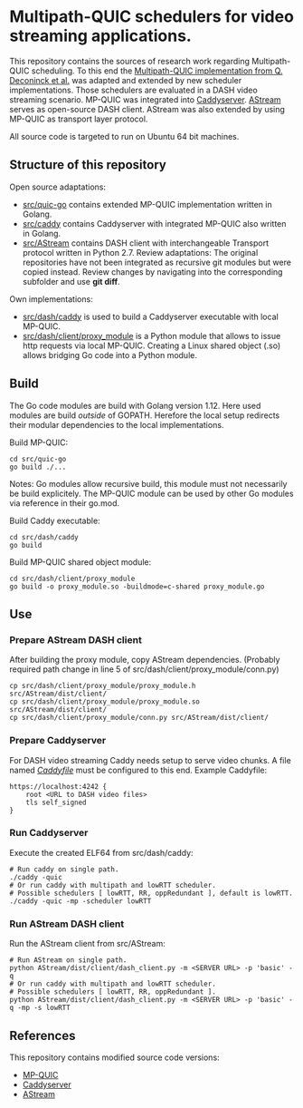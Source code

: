 # Multipath-QUIC schedulers for video streaming applications.

This repository contains the sources of research work regarding Multipath-QUIC scheduling.
To this end the [Multipath-QUIC implementation from Q. Deconinck et al.](https://github.com/qdeconinck/mp-quic) was adapted and extended by new scheduler implementations.
Those schedulers are evaluated in a DASH video streaming scenario.
MP-QUIC was integrated into [Caddyserver](https://caddyserver.com/).
[AStream](https://github.com/pari685/AStream) serves as open-source DASH client.
AStream was also extended by using MP-QUIC as transport layer protocol.

All source code is targeted to run on Ubuntu 64 bit machines.

## Structure of this repository

Open source adaptations:
* [src/quic-go](https://github.com/deradev/mpquicScheduler/src/quic-go) contains extended MP-QUIC implementation written in Golang.
* [src/caddy](https://github.com/deradev/mpquicScheduler/src/caddy) contains Caddyserver with integrated MP-QUIC also written in Golang.
* [src/AStream](https://github.com/deradev/mpquicScheduler/src/AStream) contains DASH client with interchangeable Transport protocol written in Python 2.7.
Review adaptations:
The original repositories have not been integrated as recursive git modules but were copied instead.
Review changes by navigating into the corresponding subfolder and use **git diff**.

Own implementations:
* [src/dash/caddy](https://github.com/deradev/mpquicScheduler/src/dash/caddy) is used to build a Caddyserver executable with local MP-QUIC. 
* [src/dash/client/proxy_module](https://github.com/deradev/mpquicScheduler/src/dash/client/proxy_module) is a Python module that allows to issue http requests via local MP-QUIC.
Creating a Linux shared object (.so) allows bridging Go code into a Python module.

## Build

The Go code modules are build with Golang version 1.12.
Here used modules are build *outside* of GOPATH.
Herefore the local setup redirects their modular dependencies to the local implementations.

Build MP-QUIC:
```
cd src/quic-go
go build ./...
```
Notes: Go modules allow recursive build, this module must not necessarily be build explicitely.
The MP-QUIC module can be used by other Go modules via reference in their go.mod.

Build Caddy executable:
```
cd src/dash/caddy
go build
```

Build MP-QUIC shared object module:
```
cd src/dash/client/proxy_module
go build -o proxy_module.so -buildmode=c-shared proxy_module.go
```

## Use

### Prepare AStream DASH client
After building the proxy module, copy AStream dependencies.
(Probably required path change in line 5 of src/dash/client/proxy_module/conn.py)
```
cp src/dash/client/proxy_module/proxy_module.h src/AStream/dist/client/
cp src/dash/client/proxy_module/proxy_module.so src/AStream/dist/client/
cp src/dash/client/proxy_module/conn.py src/AStream/dist/client/
```

### Prepare Caddyserver
For DASH video streaming Caddy needs setup to serve video chunks.
A file named [*Caddyfile*](https://caddyserver.com/tutorial/caddyfile) must be configured to this end.
Example Caddyfile:
```
https://localhost:4242 {
    root <URL to DASH video files>
    tls self_signed
}
```

### Run Caddyserver
Execute the created ELF64 from src/dash/caddy:
```
# Run caddy on single path.
./caddy -quic
# Or run caddy with multipath and lowRTT scheduler.
# Possible schedulers [ lowRTT, RR, oppRedundant ], default is lowRTT.
./caddy -quic -mp -scheduler lowRTT
```

### Run AStream DASH client
Run the AStream client from src/AStream:
```
# Run AStream on single path.
python AStream/dist/client/dash_client.py -m <SERVER URL> -p 'basic' -q
# Or run caddy with multipath and lowRTT scheduler.
# Possible schedulers [ lowRTT, RR, oppRedundant ].
python AStream/dist/client/dash_client.py -m <SERVER URL> -p 'basic' -q -mp -s lowRTT
```

## References

This repository contains modified source code versions:
* [MP-QUIC](https://github.com/qdeconinck/mp-quic)
* [Caddyserver](https://github.com/caddyserver/caddy)
* [AStream](https://github.com/pari685/AStream)

